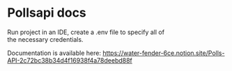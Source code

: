 # Pollsapi docs

Run project in an IDE, create a .env file to specify all of <br>
the necessary credentials.

Documentation is available here:
https://water-fender-6ce.notion.site/Polls-API-2c72bc38b34d4f16938f4a78deebd88f
